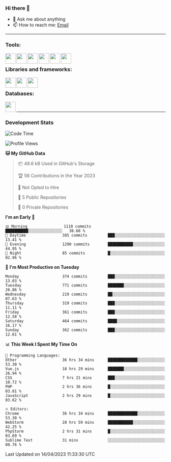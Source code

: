 ### Hi there 👋

- 💬 Ask me about anything
- 📫 How to reach me: [Email]

---

### Tools:
<img align='left' height="32" width="32" src="https://cdn.jsdelivr.net/npm/simple-icons@4.8.0/icons/phpstorm.svg" />
<img align='left' height="32" width="32" src="https://cdn.jsdelivr.net/npm/simple-icons@4.8.0/icons/webstorm.svg" />
<img align='left' height="32" width="32" src="https://cdn.jsdelivr.net/npm/simple-icons@4.8.0/icons/visualstudiocode.svg" />
<img align='left' height="32" width="32" src="https://cdn.jsdelivr.net/npm/simple-icons@4.8.0/icons/sublimetext.svg" />
<img align='left' height="32" width="32" src="https://cdn.jsdelivr.net/npm/simple-icons@4.8.0/icons/laragon.svg" />
<img align='left' height="32" width="32" src="https://cdn.jsdelivr.net/npm/simple-icons@4.8.0/icons/docker.svg" />
<br>

### Libraries and frameworks:
<img align='left' height="32" width="32" src="https://cdn.jsdelivr.net/npm/simple-icons@4.8.0/icons/laravel.svg" />
<img align='left' height="32" width="32" src="https://cdn.jsdelivr.net/npm/simple-icons@4.8.0/icons/vue-dot-js.svg" />
<img align='left' height="32" width="32" src="https://cdn.jsdelivr.net/npm/simple-icons@4.8.0/icons/jquery.svg" />
<br>

### Databases:
<img align='left' height="32" width="32" src="https://cdn.jsdelivr.net/npm/simple-icons@4.8.0/icons/mysql.svg" />
<br>

---
### Development Stats
<!--START_SECTION:waka-->
![Code Time](http://img.shields.io/badge/Code%20Time-1%2C365%20hrs%2045%20mins-blue)

![Profile Views](http://img.shields.io/badge/Profile%20Views-0-blue)

**🐱 My GitHub Data** 

> 📦 48.6 kB Used in GitHub's Storage 
 > 
> 🏆 56 Contributions in the Year 2023
 > 
> 🚫 Not Opted to Hire
 > 
> 📜 5 Public Repositories 
 > 
> 🔑 0 Private Repositories 
 > 
**I'm an Early 🐤** 

```text
🌞 Morning                1110 commits        ██████████░░░░░░░░░░░░░░░   38.68 % 
🌆 Daytime                385 commits         ███░░░░░░░░░░░░░░░░░░░░░░   13.41 % 
🌃 Evening                1290 commits        ███████████░░░░░░░░░░░░░░   44.95 % 
🌙 Night                  85 commits          █░░░░░░░░░░░░░░░░░░░░░░░░   02.96 % 
```
📅 **I'm Most Productive on Tuesday** 

```text
Monday                   374 commits         ███░░░░░░░░░░░░░░░░░░░░░░   13.03 % 
Tuesday                  771 commits         ███████░░░░░░░░░░░░░░░░░░   26.86 % 
Wednesday                219 commits         ██░░░░░░░░░░░░░░░░░░░░░░░   07.63 % 
Thursday                 319 commits         ███░░░░░░░░░░░░░░░░░░░░░░   11.11 % 
Friday                   361 commits         ███░░░░░░░░░░░░░░░░░░░░░░   12.58 % 
Saturday                 464 commits         ████░░░░░░░░░░░░░░░░░░░░░   16.17 % 
Sunday                   362 commits         ███░░░░░░░░░░░░░░░░░░░░░░   12.61 % 
```


📊 **This Week I Spent My Time On** 

```text
💬 Programming Languages: 
Other                    36 hrs 34 mins      █████████████░░░░░░░░░░░░   53.30 % 
Vue.js                   18 hrs 29 mins      ███████░░░░░░░░░░░░░░░░░░   26.94 % 
CSS                      7 hrs 21 mins       ███░░░░░░░░░░░░░░░░░░░░░░   10.72 % 
PHP                      2 hrs 36 mins       █░░░░░░░░░░░░░░░░░░░░░░░░   03.81 % 
JavaScript               2 hrs 29 mins       █░░░░░░░░░░░░░░░░░░░░░░░░   03.62 % 

🔥 Editors: 
Chrome                   36 hrs 34 mins      █████████████░░░░░░░░░░░░   53.30 % 
WebStorm                 28 hrs 59 mins      ███████████░░░░░░░░░░░░░░   42.25 % 
PhpStorm                 2 hrs 31 mins       █░░░░░░░░░░░░░░░░░░░░░░░░   03.69 % 
Sublime Text             31 mins             ░░░░░░░░░░░░░░░░░░░░░░░░░   00.76 % 
```


 Last Updated on 14/04/2023 11:33:30 UTC
<!--END_SECTION:waka-->

[huyviet]: https://huyviet.vn/
[EMAIl]: https://mail.google.com/mail/u/0/?fs=1&tf=cm&source=mailto&to=huynguyenviet0110@gmail.com
